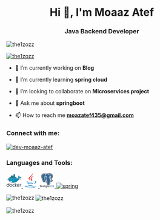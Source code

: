 <h1 align="center">Hi 👋, I'm Moaaz Atef</h1>
<h3 align="center">Java Backend Developer</h3>

<p align="left"> <img src="https://komarev.com/ghpvc/?username=the1zozz&label=Profile%20views&color=0e75b6&style=flat" alt="the1zozz" /> </p>

<p align="left"> <a href="https://github.com/ryo-ma/github-profile-trophy"><img src="https://github-profile-trophy.vercel.app/?username=the1zozz" alt="the1zozz" /></a> </p>

- 🔭 I’m currently working on **Blog**

- 🌱 I’m currently learning **spring cloud**

- 👯 I’m looking to collaborate on **Microservices project**

- 💬 Ask me about **springboot**

- 📫 How to reach me **moazatef435@gmail.com**

<h3 align="left">Connect with me:</h3>
<p align="left">
<a href="https://linkedin.com/in/dev-moaaz-atef" target="blank"><img align="center" src="https://raw.githubusercontent.com/rahuldkjain/github-profile-readme-generator/master/src/images/icons/Social/linked-in-alt.svg" alt="dev-moaaz-atef" height="30" width="40" /></a>
</p>

<h3 align="left">Languages and Tools:</h3>
<p align="left"> <a href="https://www.docker.com/" target="_blank" rel="noreferrer"> <img src="https://raw.githubusercontent.com/devicons/devicon/master/icons/docker/docker-original-wordmark.svg" alt="docker" width="40" height="40"/> </a> <a href="https://www.java.com" target="_blank" rel="noreferrer"> <img src="https://raw.githubusercontent.com/devicons/devicon/master/icons/java/java-original.svg" alt="java" width="40" height="40"/> </a> <a href="https://www.postgresql.org" target="_blank" rel="noreferrer"> <img src="https://raw.githubusercontent.com/devicons/devicon/master/icons/postgresql/postgresql-original-wordmark.svg" alt="postgresql" width="40" height="40"/> </a> <a href="https://spring.io/" target="_blank" rel="noreferrer"> <img src="https://www.vectorlogo.zone/logos/springio/springio-icon.svg" alt="spring" width="40" height="40"/> </a> </p>

<p><img align="left" src="https://github-readme-stats.vercel.app/api/top-langs?username=the1zozz&show_icons=true&locale=en&layout=compact" alt="the1zozz" /></p>

<p>&nbsp;<img align="center" src="https://github-readme-stats.vercel.app/api?username=the1zozz&show_icons=true&locale=en" alt="the1zozz" /></p>

<p><img align="center" src="https://github-readme-streak-stats.herokuapp.com/?user=the1zozz&" alt="the1zozz" /></p>
